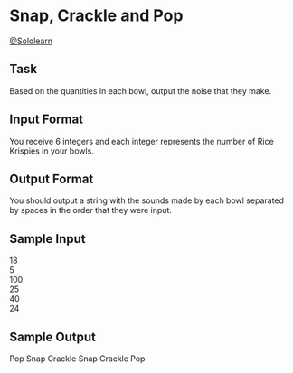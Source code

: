 # Snap, Crackle and Pop

[@Sololearn](sololearn.com)

## Task

Based on the quantities in each bowl, output the noise that they make.

## Input Format

You receive 6 integers and each integer represents the number of Rice Krispies in your bowls.

## Output Format

You should output a string with the sounds made by each bowl separated by spaces in the order that they were input.

## Sample Input

18  
5  
100  
25  
40  
24

## Sample Output

Pop Snap Crackle Snap Crackle Pop
